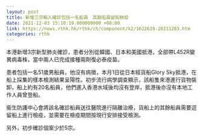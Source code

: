```yaml
---
layout: post
title: 新增三宗輸入確診包括一名船員　其餘船員留船檢疫
date: 2021-12-03 15:10:19.000000000 +08:00
link: https://news.rthk.hk/rthk/ch/component/k2/1622619-20211203.htm
categories: rthk
---
```


本港新增3宗新型肺炎確診，患者分別從韓國、日本和美國抵港，全部帶L452R變異病毒株，當中兩人已完成接種兩劑復必泰疫苗。

患者包括一名51歲男船員，他沒有病徵，本月1日從日本經貨船Glory Sky抵港，在船上採集的樣本檢測結果呈陽性。初步流行病學調查顯示，該船隻來港進行貨物裝卸，船上約有20名船員，他們進入香港水域後均沒有登岸，抵港後亦沒有本地工作人員曾登船。

衞生防護中心會將該名確診船員送往醫院進行隔離治療，貨船上的其餘船員需要逗留船上進行檢疫，並需要在檢疫期間按現行安排接受檢測。

另外，初步確診個案少於5宗。
